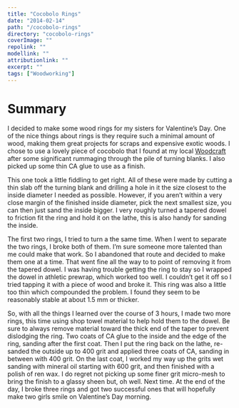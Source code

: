 ```yaml
---
title: "Cocobolo Rings"
date: "2014-02-14"
path: "/cocobolo-rings"
directory: "cocobolo-rings"
coverImage: ""
repolink: ""
modellink: ""
attributionlink: ""
excerpt: ""
tags: ["Woodworking"]
---
```


# Summary

I decided to make some wood rings for my sisters for Valentine’s Day. One of the nice things about rings is they require such a minimal amount of wood, making them great projects for scraps and expensive exotic woods. I chose to use a lovely piece of cocobolo that I found at my local [Woodcraft](http://www.woodcraft.com/) after some significant rummaging through the pile of turning blanks. I also picked up some thin CA glue to use as a finish.

This one took a little fiddling to get right. All of these were made by cutting a thin slab off the turning blank and drilling a hole in it the size closest to the inside diameter I needed as possible. However, if you aren’t within a very close margin of the finished inside diameter, pick the next smallest size, you can then just sand the inside bigger. I very roughly turned a tapered dowel to friction fit the ring and hold it on the lathe, this is also handy for sanding the inside.

The first two rings, I tried to turn a the same time. When I went to separate the two rings, I broke both of them. I’m sure someone more talented than me could make that work. So I abandoned that route and decided to make them one at a time. That went fine all the way to to point of removing it from the tapered dowel. I was having trouble getting the ring to stay so I wrapped the dowel in athletic prewrap, which worked too well. I couldn’t get it off so I tried tapping it with a piece of wood and broke it. This ring was also a little too thin which compounded the problem. I found they seem to be reasonably stable at about 1.5 mm or thicker.

So, with all the things I learned over the course of 3 hours, I made two more rings, this time using shop towel material to help hold them to the dowel. Be sure to always remove material toward the thick end of the taper to prevent dislodging the ring. Two coats of CA glue to the inside and the edge of the ring, sanding after the first coat. Then I put the ring back on the lathe, re-sanded the outside up to 400 grit and applied three coats of CA, sanding in between with 400 grit. On the last coat, I worked my way up the grits wet sanding with mineral oil starting with 600 grit, and then finished with a polish of ren wax. I do regret not picking up some finer grit micro-mesh to bring the finish to a glassy sheen but, oh well. Next time. At the end of the day, I broke three rings and got two successful ones that will hopefully make two girls smile on Valentine’s Day morning.
